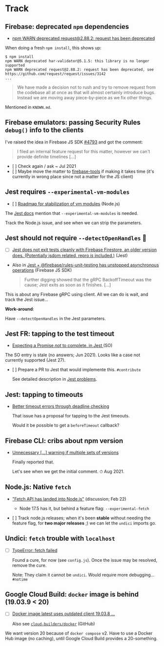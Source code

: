 # Track


<!-- don't care
## firebase-js-sdk #2895 ☠️

- [FR: Immutability when testing Firestore Security Rules](https://github.com/firebase/firebase-js-sdk/issues/2895) 
   - let's see what Firebase authors reply
		- not a reply in 14 <_!--was: 13,4--_> months #sniff 😢

>Note: The issue is clearly in a wrong project - it should be in `firebase-tools`.

The "change" could be e.g. Firebase emulatore REST API recognizing a `dryRun` flag in the URL. If this were to be used, all behaviour would be as-normal (delete, update, set), but no changes would actually be placed in the data.

We've already built a stable work-around. The benefit would be simplified code (and a ~5% speed improvement).
-->


## Firebase: deprecated `npm` dependencies

- [npm WARN deprecated request@2.88.2: request has been deprecated](https://github.com/firebase/firebase-tools/issues/2215)

When doing a fresh `npm install`, this shows up:

```
$ npm install
npm WARN deprecated har-validator@5.1.5: this library is no longer supported
npm WARN deprecated request@2.88.2: request has been deprecated, see https://github.com/request/request/issues/3142
...
```

>We have made a decision not to rush and try to remove request from the codebase all at once as that will almost certainly introduce bugs. Instead we are moving away piece-by-piece as we fix other things.

Mentioned in `KNOWN.md`.


## Firebase emulators: passing Security Rules `debug()` info to the clients

I've raised the idea in Firebase JS SDK [#4793](https://github.com/firebase/firebase-js-sdk/issues/4793) and got the comment:

> I filed an internal feature request for this matter, however we can't provide definite timelines [...]

- [ ] Check again / ask ~ Jul 2021
- [ ] Maybe move the matter to [firebase-tools](https://github.com/firebase/firebase-tools/issues) if making it takes time (it's currently in wrong place since not a matter for the JS client)


## Jest requires `--experimental-vm-modules`

- [ ] [Roadmap for stabilization of vm modules](https://github.com/nodejs/node/issues/37648) (Node.js)

<!-- hidden
According to [Comment in Jest #9430](https://github.com/facebook/jest/issues/9430#issuecomment-851060583):

>After updating to jest v27 (and ts-jest v27), I no longer need `NODE_OPTIONS=--experimental-vm-modules` to run tests in a project with package.json type key set to "module".
   
For us, that is not true.
-->

The [Jest docs](https://jestjs.io/docs/next/ecmascript-modules) mention that `--experimental-vm-modules` is needed.

Track the Node.js issue, and see when we can strip the parameters.


## Jest should not require `--detectOpenHandles` 🏓

- [ ] [Jest does not exit tests cleanly with Firebase Firestore, an older version does. (Potentially jsdom related, repro *is* included.)](https://github.com/facebook/jest/issues/11464) (Jest)

- Also in [Jest + @firebase/rules-unit-testing has unstopped asynchronous operations](https://github.com/firebase/firebase-js-sdk/issues/4884) (Firebase JS SDK)

  >Further digging showed that the gRPC BackoffTimeout was the cause; Jest exits as soon as it finishes. [...]
  
This is about any Firebase gRPC using client. All we can do is wait, and track the Jest issue...

**Work-around**:

Have `--detectOpenHandles` in the Jest parameters.

<!-- Editor's note:
Earned the ping-pong emoji because seemingly neither on Firebase nor Jest turf
-->


## Jest FR: tapping to the test timeout

- [Expecting a Promise *not* to complete, in Jest
](https://stackoverflow.com/questions/67822996/expecting-a-promise-not-to-complete-in-jest) (SO)

The SO entry is stale (no answers; Jun 2021). Looks like a case not currently supported (Jest 27).

- [ ] Prepare a PR to Jest that would implemente this. `#contribute`

  See detailed description in [Jest problems](./Jest%20problems.md).


<!-- hidden
## Concurrently

- [SIGINT is sent twice when pressing Ctrl-C, causing dirty shutdown](https://github.com/kimmobrunfeldt/concurrently/issues/283)

   Have seen this. Not sure it's `concurrently`, though.
-->

## Jest: tapping to timeouts

- [Better timeout errors through deadline checking](https://github.com/facebook/jest/issues/10895)

   That issue has a proposal for tapping to the Jest timeouts. 

   Would it be possible to get a `beforeTimeout` callback?


## Firebase CLI: cribs about npm version

- [Unnecessary [...] warning if multiple sets of versions](https://github.com/firebase/firebase-tools/issues/3699)

   Finally reported that.
   
   Let's see when we get the initial comment. ⏱ Aug 2021.

## Node.js: Native `fetch`

- ["Fetch API has landed into Node.js"](https://news.ycombinator.com/item?id=30161626) (discussion; Feb 22)

   - Node 17.5 has it, but behind a feature flag: `--experimental-fetch`

- [ ] Track node.js releases; when it's been **stable** without needing the feature flag, for **two major releases** ;) we can let the `undici` imports go. 


## Undici: `fetch` trouble with `localhost`

- [ ] [TypeError: fetch failed](https://github.com/nodejs/undici/issues/1248)

   Found a cure, for now (see `config.js`). Once the issue may be resolved, remove the cure.
   
   Note: They claim it cannot be `undici`. Would require more debugging... `#notime`


## Google Cloud Build: `docker` image is behind (19.03.9 < 20)

- [ ] [Docker image latest uses outdated client 19.03.8 ...](https://github.com/GoogleCloudPlatform/cloud-builders/issues/778)

   Also see [`cloud-builders/docker`](https://github.com/GoogleCloudPlatform/cloud-builders/tree/master/docker) (GitHub)

We want version 20 because of `docker compose` v2. Have to use a Docker Hub image (no caching), until Google Cloud Build provides a 20-something.
